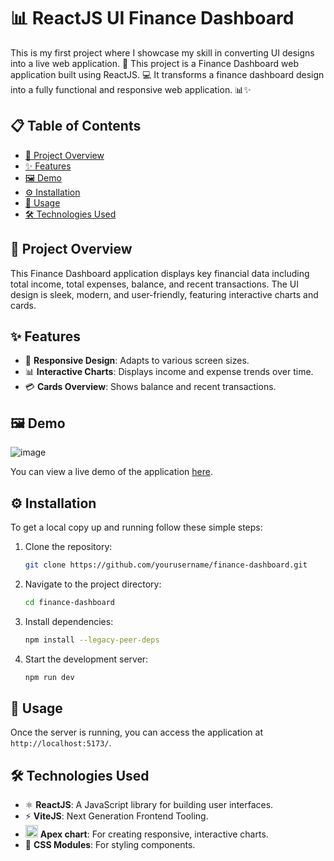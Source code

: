 # 📊 ReactJS UI Finance Dashboard

This is my first project where I showcase my skill in converting UI designs into a live web application. 🚀 This project is a Finance Dashboard web application built using ReactJS. 💻 It transforms a finance dashboard design into a fully functional and responsive web application. 📊✨
<!-- vscode-markdown-toc -->
## 📋 Table of Contents

- [📖 Project Overview](#-project-overview)
- [✨ Features](#-features)
- [🖼️ Demo](#%EF%B8%8F-demo)
- [⚙️ Installation](#-installation)
- [🚀 Usage](#-usage)
- [🛠️ Technologies Used](#-technologies-used)
<!-- vscode-markdown-toc-config
	numbering=true
	autoSave=true
	/vscode-markdown-toc-config -->
<!-- /vscode-markdown-toc -->
## 📖 Project Overview
This Finance Dashboard application displays key financial data including total income, total expenses, balance, and recent transactions. The UI design is sleek, modern, and user-friendly, featuring interactive charts and cards.

## ✨ Features
- 📱 **Responsive Design**: Adapts to various screen sizes.
- 📊 **Interactive Charts**: Displays income and expense trends over time.
- 💳 **Cards Overview**: Shows balance and recent transactions.

## 🖼️ Demo
![image](https://github.com/user-attachments/assets/b57351fb-789c-4393-9819-7adb34b96f8b)

You can view a live demo of the application [here](link-to-your-live-demo).

## ⚙️ Installation
To get a local copy up and running follow these simple steps:

1. Clone the repository:
    ```sh
    git clone https://github.com/yourusername/finance-dashboard.git
    ```

2. Navigate to the project directory:
    ```sh
    cd finance-dashboard
    ```

3. Install dependencies:
    ```sh
    npm install --legacy-peer-deps
    ```

4. Start the development server:
    ```sh
    npm run dev
    ```

## 🚀 Usage
Once the server is running, you can access the application at `http://localhost:5173/`.

## 🛠️ Technologies Used
- ⚛️ **ReactJS**: A JavaScript library for building user interfaces.
- ⚡ **ViteJS**: Next Generation Frontend Tooling.
- <img class=" ls-is-cached lazyloaded" src="https://apexcharts.com/wp-content/themes/apexcharts/img/apexcharts-logo-white-trimmed.svg" width="20px" height="20px" alt="ApexCharts"> **Apex chart**: For creating responsive, interactive charts.
- 🎨 **CSS Modules**: For styling components.
